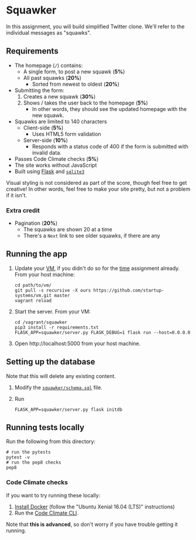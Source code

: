 # Squawker

In this assignment, you will build simplified Twitter clone. We'll refer to the individual messages as "squawks".

## Requirements

* The homepage (`/`) contains:
    * A single form, to post a new squawk (**5%**)
    * All past squawks (**20%**)
        * Sorted from newest to oldest (**20%**)
* Submitting the form:
    1. Creates a new squawk (**30%**)
    1. Shows / takes the user back to the homepage (**5%**)
        * In other words, they should see the updated homepage with the new squawk.
* Squawks are limited to 140 characters
    * Client-side (**5%**)
        * Uses HTML5 form validation
    * Server-side (**10%**)
        * Responds with a status code of 400 if the form is submitted with invalid data.
* Passes Code Climate checks (**5%**)
* The site works without JavaScript
* Built using [Flask](http://flask.pocoo.org/) and [`sqlite3`](https://docs.python.org/3/library/sqlite3.html)

Visual styling is not considered as part of the score, though feel free to get creative! In other words, feel free to make your site pretty, but not a problem if it isn't.

### Extra credit

* Pagination (**20%**)
    * The squawks are shown 20 at a time
    * There's a `Next` link to see older squawks, if there are any

## Running the app

1. Update your [VM](https://github.com/startup-systems/vm), if you didn't do so for the [time](https://docs.google.com/document/d/15VzRMLHLGm_l9dzUObQlsOoY12J_jH3U0b9Bu2yi6EI/edit#heading=h.lyptz0o698my) assignment already. From your host machine:

    ```shell
    cd path/to/vm/
    git pull -s recursive -X ours https://github.com/startup-systems/vm.git master
    vagrant reload
    ```

1. Start the server. From your VM:

    ```shell
    cd /vagrant/squawker
    pip3 install -r requirements.txt
    FLASK_APP=squawker/server.py FLASK_DEBUG=1 flask run --host=0.0.0.0
    ```

1. Open http://localhost:5000 from your host machine.

## Setting up the database

Note that this will delete any existing content.

1. Modify the [`squawker/schema.sql`](squawker/schema.sql) file.
1. Run

    ```shell
    FLASK_APP=squawker/server.py flask initdb
    ```

## Running tests locally

Run the following from this directory:

```shell
# run the pytests
pytest -v
# run the pep8 checks
pep8
```

### Code Climate checks

If you want to try running these locally:

1. [Install Docker](https://docs.docker.com/engine/installation/linux/ubuntulinux/) (follow the "Ubuntu Xenial 16.04 (LTS)" instructions)
1. Run the [Code Climate CLI](https://github.com/codeclimate/codeclimate#readme).

Note that **this is advanced**, so don't worry if you have trouble getting it running.
